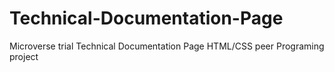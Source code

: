 # Technical-Documentation-Page
Microverse trial Technical Documentation Page HTML/CSS peer Programing project
